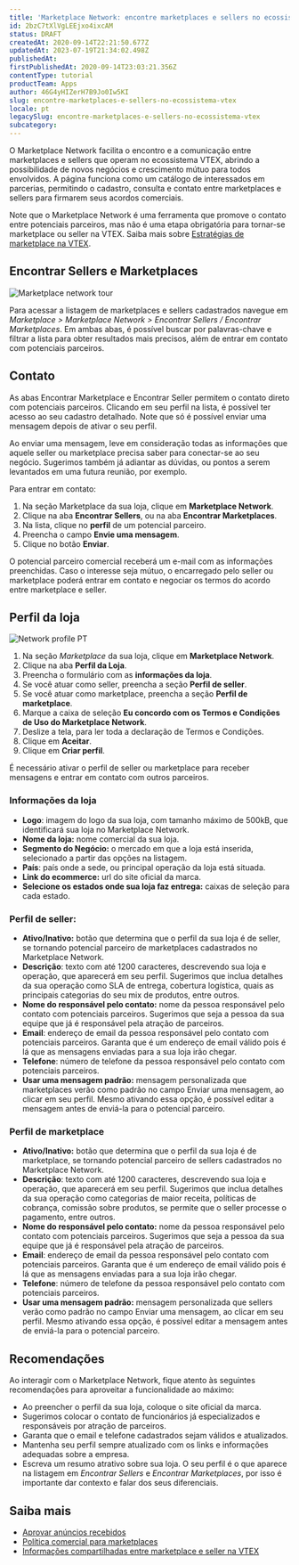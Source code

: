 ```yaml
---
title: 'Marketplace Network: encontre marketplaces e sellers no ecossistema VTEX'
id: 2bzC7tXlVgLEEjxo4ixcAM
status: DRAFT
createdAt: 2020-09-14T22:21:50.677Z
updatedAt: 2023-07-19T21:34:02.498Z
publishedAt: 
firstPublishedAt: 2020-09-14T23:03:21.356Z
contentType: tutorial
productTeam: Apps
author: 46G4yHIZerH7B9Jo0Iw5KI
slug: encontre-marketplaces-e-sellers-no-ecossistema-vtex
locale: pt
legacySlug: encontre-marketplaces-e-sellers-no-ecossistema-vtex
subcategory: 
---
```


O Marketplace Network facilita o encontro e a comunicação entre marketplaces e sellers que operam no ecossistema VTEX, abrindo a possibilidade de novos negócios e crescimento mútuo para todos envolvidos. A página funciona como um catálogo de interessados em parcerias, permitindo o cadastro, consulta e contato entre marketplaces e sellers para firmarem seus acordos comerciais.

Note que o Marketplace Network é uma ferramenta que promove o contato entre potenciais parceiros, mas não é uma etapa obrigatória para tornar-se marketplace ou seller na VTEX. Saiba mais sobre [Estratégias de marketplace na VTEX](https://help.vtex.com/pt/tutorial/estrategias-de-marketplace-na-vtex--tutorials_402).

## Encontrar Sellers e Marketplaces

![Marketplace network tour](//images.ctfassets.net/alneenqid6w5/1dSZvVeBP1yyJ1Ai5xuX12/884c2b263f35ef7e8fbffee7cb23ba84/Marketplace_network_tour.gif)

Para acessar a listagem de marketplaces e sellers cadastrados navegue em *Marketplace > Marketplace Network > Encontrar Sellers / Encontrar Marketplaces*. Em ambas abas, é possível  buscar por palavras-chave e filtrar a lista para obter resultados mais precisos, além de entrar em contato com potenciais parceiros.

## Contato

As abas Encontrar Marketplace e Encontrar Seller permitem o contato direto com potenciais parceiros. Clicando em seu perfil na lista, é possível ter acesso ao seu cadastro detalhado. Note que só é possível enviar uma mensagem depois de ativar o seu perfil. 

Ao enviar uma mensagem, leve em consideração todas as informações que aquele seller ou marketplace precisa saber para conectar-se ao seu negócio. Sugerimos também já adiantar as dúvidas, ou pontos a serem levantados em uma futura reunião, por exemplo. 

Para entrar em contato:

1. Na seção Marketplace da sua loja, clique em __Marketplace Network__.  
2. Clique na aba __Encontrar Sellers__, ou na aba __Encontrar Marketplaces__.   
3. Na lista, clique no __perfil__ de um potencial parceiro.   
4. Preencha o campo **Envie uma mensagem**.  
5. Clique no botão __Enviar__.   

<div class="alert alert-info">
O potencial parceiro comercial receberá um e-mail com as informações preenchidas. Caso o interesse seja mútuo, o encarregado pelo seller ou marketplace poderá entrar em contato e negociar os termos do acordo entre marketplace e seller.
</div>

## Perfil da loja
![Network profile PT](//images.ctfassets.net/alneenqid6w5/0F1E1mqf6hD5FLzVGqBA7/3566eb996b94604d3449fa0ae773cf27/Marketplace_store_profile_PT.gif)

1. Na seção *Marketplace* da sua loja, clique em __Marketplace Network__.  
2. Clique na aba __Perfil da Loja__.  
3. Preencha o formulário com as __informações da loja__.   
4. Se você atuar como seller, preencha a seção __Perfil de seller__.  
5. Se você atuar como marketplace, preencha a seção __Perfil de marketplace__.   
6. Marque a caixa de seleção __Eu concordo com os Termos e Condições de Uso do Marketplace Network__.  
7. Deslize a tela, para ler toda a declaração de Termos e Condições.  
8. Clique em __Aceitar__.  
9. Clique em __Criar perfil__.   

<div class="alert alert-warning">
É necessário ativar o perfil de seller ou marketplace para receber mensagens e entrar em contato com outros parceiros. 
</div>

### Informações da loja
- __Logo__: imagem do logo da sua loja, com tamanho máximo de 500kB, que identificará sua loja no Marketplace Network.   
- __Nome da loja:__ nome comercial da sua loja.   
- __Segmento do Negócio:__ o mercado em que a loja está inserida, selecionado a partir das  opções na listagem.  
- __País__: país onde a sede, ou principal operação da loja está situada.   
- __Link do ecommerce:__ url do site oficial da marca.  
- __Selecione os estados onde sua loja faz entrega:__ caixas de seleção para cada estado.    

### Perfil de seller:
- __Ativo/Inativo:__ botão que determina que o perfil da sua loja é de seller, se tornando potencial parceiro de marketplaces cadastrados no Marketplace Network.   
- __Descrição__: texto com até 1200 caracteres, descrevendo sua loja e operação, que aparecerá em seu perfil.  Sugerimos que inclua detalhes da sua operação como SLA de entrega, cobertura logística, quais as principais categorias do seu mix de produtos, entre outros. 
- __Nome do responsável pelo contato:__ nome da pessoa responsável pelo contato com potenciais parceiros. Sugerimos que seja a pessoa da sua equipe que já é responsável pela atração de parceiros.  
- __Email__: endereço de email da pessoa responsável pelo contato com potenciais parceiros. Garanta que é um endereço de email válido pois é lá que as mensagens enviadas para a sua loja irão chegar.  
- __Telefone__: número de telefone da pessoa responsável pelo contato com potenciais parceiros. 
- __Usar uma mensagem padrão:__ mensagem personalizada que marketplaces verão como padrão no campo Enviar uma mensagem, ao clicar em seu perfil. Mesmo ativando essa opção, é possível editar a mensagem antes de enviá-la para o potencial parceiro. 

### Perfil de marketplace

- __Ativo/Inativo:__ botão que determina que o perfil da sua loja é de marketplace, se tornando potencial parceiro de sellers cadastrados no Marketplace Network.    
- __Descrição__: texto com até 1200 caracteres, descrevendo sua loja e operação, que aparecerá em seu perfil. Sugerimos que inclua detalhes da sua operação como categorias de maior receita, políticas de cobrança, comissão sobre produtos, se permite que o seller processe o pagamento, entre outros.    
- __Nome do responsável pelo contato:__ nome da pessoa responsável pelo contato com potenciais parceiros. Sugerimos que seja a pessoa da sua equipe que já é responsável pela atração de parceiros.  
- __Email__: endereço de email da pessoa responsável pelo contato com potenciais parceiros. Garanta que é um endereço de email válido pois é lá que as mensagens enviadas para a sua loja irão chegar.    
- __Telefone__: número de telefone da pessoa responsável pelo contato com potenciais parceiros.   
- __Usar uma mensagem padrão:__ mensagem personalizada que sellers verão como padrão no campo Enviar uma mensagem, ao clicar em seu perfil. Mesmo ativando essa opção, é possível editar a mensagem antes de enviá-la para o potencial parceiro.   

## Recomendações
Ao interagir com o Marketplace Network, fique atento às seguintes recomendações para aproveitar a funcionalidade ao máximo:

- Ao preencher o perfil da sua loja, coloque o site oficial da marca.  
- Sugerimos colocar o contato de funcionários já especializados e responsáveis por atração de parceiros.  
- Garanta que o email e telefone cadastrados sejam válidos e atualizados.  
- Mantenha seu perfil sempre atualizado com os links e informações adequadas sobre a empresa.  
- Escreva um resumo atrativo sobre sua loja. O seu perfil é o que aparece na listagem em *Encontrar Sellers* e *Encontrar Marketplaces*, por isso é importante dar contexto e falar dos seus diferenciais.  

## Saiba mais

- [Aprovar anúncios recebidos](https://help.vtex.com/pt/tutorial/sugerindo-e-aprovando-skus/)
- [Política comercial para marketplaces](https://help.vtex.com/pt/tutorial/configurando-a-politica-comercial-para-marketplace--tutorials_404)
- [Informações compartilhadas entre marketplace e seller na VTEX](https://help.vtex.com/pt/tutorial/informacoes-compartilhadas-entre-marketplace-e-seller-na-vtex--3o7WGiBtfnKKZ3Ddug26k3)
